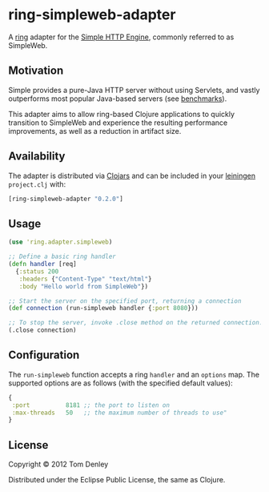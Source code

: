 # ring-simpleweb-adapter

A [ring](https://github.com/ring-clojure/ring) adapter for the [Simple HTTP Engine](http://www.simpleframework.org/), commonly referred to as SimpleWeb.

## Motivation

Simple provides a pure-Java HTTP server without using Servlets, and vastly outperforms most popular Java-based servers (see [benchmarks](http://www.simpleframework.org/performance/comparison.php)).

This adapter aims to allow ring-based Clojure applications to quickly transition to SimpleWeb and experience the resulting performance improvements, as well as a reduction in artifact size.

## Availability

The adapter is distributed via [Clojars](http://clojars.org/ring-simpleweb-adapter) and can be included in your [leiningen](http://leiningen.org/) `project.clj` with:

```clojure
[ring-simpleweb-adapter "0.2.0"]
```

## Usage

```clj
(use 'ring.adapter.simpleweb)

;; Define a basic ring handler
(defn handler [req]
  {:status 200
   :headers {"Content-Type" "text/html"}
   :body "Hello world from SimpleWeb"})

;; Start the server on the specified port, returning a connection
(def connection (run-simpleweb handler {:port 8080}))

;; To stop the server, invoke .close method on the returned connection.
(.close connection)
```

## Configuration

The `run-simpleweb` function accepts a ring `handler` and an `options` map. The supported options are as follows (with the specified default values):

```clj
{
 :port          8181 ;; the port to listen on
 :max-threads   50   ;; the maximum number of threads to use"
}
```

## License

Copyright © 2012 Tom Denley

Distributed under the Eclipse Public License, the same as Clojure.
